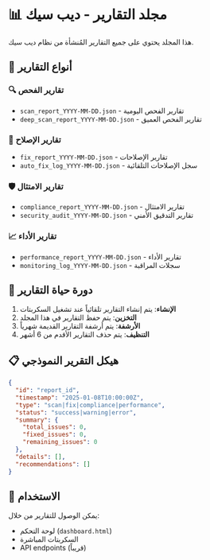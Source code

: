 # 📊 مجلد التقارير - ديب سيك

هذا المجلد يحتوي على جميع التقارير المُنشأة من نظام ديب سيك.

## 📁 أنواع التقارير

### 🔍 تقارير الفحص
- `scan_report_YYYY-MM-DD.json` - تقارير الفحص اليومية
- `deep_scan_report_YYYY-MM-DD.json` - تقارير الفحص العميق

### 🔧 تقارير الإصلاح
- `fix_report_YYYY-MM-DD.json` - تقارير الإصلاحات
- `auto_fix_log_YYYY-MM-DD.json` - سجل الإصلاحات التلقائية

### 🛡️ تقارير الامتثال
- `compliance_report_YYYY-MM-DD.json` - تقارير الامتثال
- `security_audit_YYYY-MM-DD.json` - تقارير التدقيق الأمني

### 📈 تقارير الأداء
- `performance_report_YYYY-MM-DD.json` - تقارير الأداء
- `monitoring_log_YYYY-MM-DD.json` - سجلات المراقبة

## 🔄 دورة حياة التقارير

1. **الإنشاء**: يتم إنشاء التقارير تلقائياً عند تشغيل السكربتات
2. **التخزين**: يتم حفظ التقارير في هذا المجلد
3. **الأرشفة**: يتم أرشفة التقارير القديمة شهرياً
4. **التنظيف**: يتم حذف التقارير الأقدم من 6 أشهر

## 📋 هيكل التقرير النموذجي

```json
{
  "id": "report_id",
  "timestamp": "2025-01-08T10:00:00Z",
  "type": "scan|fix|compliance|performance",
  "status": "success|warning|error",
  "summary": {
    "total_issues": 0,
    "fixed_issues": 0,
    "remaining_issues": 0
  },
  "details": [],
  "recommendations": []
}
```

## 🚀 الاستخدام

يمكن الوصول للتقارير من خلال:
- لوحة التحكم (`dashboard.html`)
- السكربتات المباشرة
- API endpoints (قريباً)
